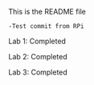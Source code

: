 This is the README file

	-Test commit from RPi
	
Lab 1: Completed

Lab 2: Completed

Lab 3: Completed
